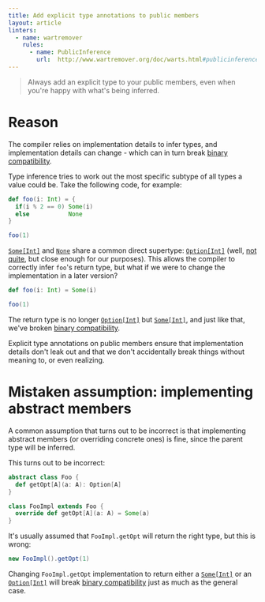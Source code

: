 ```yaml
---
title: Add explicit type annotations to public members
layout: article
linters:
  - name: wartremover
    rules:
      - name: PublicInference
        url:  http://www.wartremover.org/doc/warts.html#publicinference
---
```


> Always add an explicit type to your public members, even when you're happy with what's being inferred.

# Reason

The compiler relies on implementation details to infer types, and implementation details can change - which can in turn break [binary compatibility][bincompat].

Type inference tries to work out the most specific subtype of all types a value could be. Take the following code, for example:

```scala mdoc
def foo(i: Int) = {
  if(i % 2 == 0) Some(i)
  else           None
}

foo(1)
```

[`Some[Int]`][`Some`] and [`None`] share a common direct supertype: [`Option[Int]`][`Option`] (well, [not quite](../adts/product_with_serializable.html), but close enough for our purposes). This allows the compiler to correctly infer `foo`'s return type, but what if we were to change the implementation in a later version?

```scala mdoc:reset
def foo(i: Int) = Some(i)

foo(1)
```

The return type is no longer [`Option[Int]`][`Option`] but [`Some[Int]`][`Some`], and just like that, we've broken [binary compatibility][bincompat].

Explicit type annotations on public members ensure that implementation details don't leak out and that we don't accidentally break things without meaning to, or even realizing.

# Mistaken assumption: implementing abstract members

A common assumption that turns out to be incorrect is that implementing abstract members (or overriding concrete ones) is fine, since the parent type will be inferred.

This turns out to be incorrect:

```scala mdoc
abstract class Foo {
  def getOpt[A](a: A): Option[A]
}

class FooImpl extends Foo {
  override def getOpt[A](a: A) = Some(a)
}
```

It's usually assumed that `FooImpl.getOpt` will return the right type, but this is wrong:

```scala mdoc
new FooImpl().getOpt(1)
```

Changing `FooImpl.getOpt` implementation to return either a [`Some[Int]`][`Some`] or an [`Option[Int]`][`Option`] will break [binary compatibility][bincompat] just as much as the general case.


[`Option`]:https://www.scala-lang.org/api/2.12.8/scala/Option.html
[`Some`]:https://www.scala-lang.org/api/2.12.8/scala/Some.html
[`Any`]:https://www.scala-lang.org/api/2.12.8/scala/Any.html
[bincompat]:../definitions/binary_compatibility.html
[`None`]:https://www.scala-lang.org/api/2.12.8/scala/None$.html
